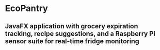 # EcoPantry
## JavaFX application with grocery expiration tracking, recipe suggestions, and a Raspberry Pi sensor suite for real-time fridge monitoring
